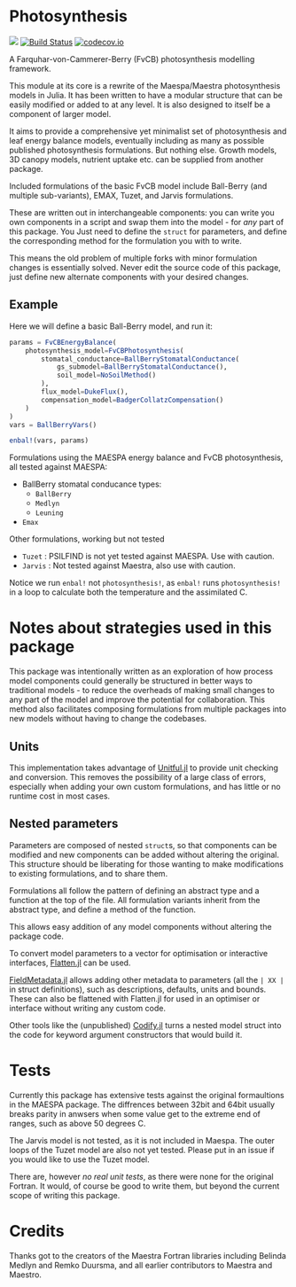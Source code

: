 # Photosynthesis

[![](https://img.shields.io/badge/docs-dev-blue.svg)](https://rafaqz.github.io/Photosynthesis.jl/dev)
[![Build Status](https://travis-ci.org/rafaqz/Photosynthesis.jl.svg?branch=master)](https://travis-ci.org/rafaqz/Photosynthesis.jl)
[![codecov.io](http://codecov.io/github/rafaqz/Photosynthesis.jl/coverage.svg?branch=master)](http://codecov.io/github/rafaqz/Photosynthesis.jl?branch=master)

A Farquhar-von-Cammerer-Berry (FvCB) photosynthesis modelling framework.

This module at its core is a rewrite of the Maespa/Maestra photosynthesis models in Julia. 
It has been written to have a modular structure that can be easily modified or
added to at any level. It is also designed to itself be a component of larger model.

It aims to provide a comprehensive yet minimalist set of photosynthesis and leaf
energy balance models, eventually including as many as possible published
photosynthesis formulations. But nothing else. Growth models, 3D canopy models,
nutrient uptake etc. can be supplied from another package.

Included formulations of the basic FvCB model include Ball-Berry (and multiple
sub-variants), EMAX, Tuzet, and Jarvis formulations.

These are written out in interchangeable components: you can write you own
components in a script and swap them into the model - for _any_ part of this
package. You Just need to define the `struct` for parameters, and define the
corresponding method for the formulation you with to write.

This means the old problem of multiple forks with minor formulation
changes is essentially solved. Never edit the source code of this package,
just define new alternate components with your desired changes.


## Example

Here we will define a basic Ball-Berry model, and run it:

```julia
params = FvCBEnergyBalance(
    photosynthesis_model=FvCBPhotosynthesis(
        stomatal_conductance=BallBerryStomatalConductance(
            gs_submodel=BallBerryStomatalConductance(),
            soil_model=NoSoilMethod()
        ),
        flux_model=DukeFlux(),
        compensation_model=BadgerCollatzCompensation()
    )
)
vars = BallBerryVars()

enbal!(vars, params)
```


Formulations using the MAESPA energy balance and FvCB photosynthesis, 
all tested against MAESPA:

- BallBerry stomatal conducance types:
  - `BallBerry`
  - `Medlyn`
  - `Leuning`
- `Emax`


Other formulations, working but not tested
- `Tuzet` : PSILFIND is not yet tested against MAESPA. Use with caution.
- `Jarvis` : Not tested against Maestra, also use with caution.



Notice we run `enbal!` not `photosynthesis!`, as `enbal!` runs
`photosynthesis!` in a loop to calculate both the temperature
and the assimilated C.


# Notes about strategies used in this package

This package was intentionally written as an exploration of how process model
components could generally be structured in better ways to traditional models -
to reduce the overheads of making small changes to any part of the model and
improve the potential for collaboration. This method also facilitates composing
formulations from multiple packages into new models without having to change the
codebases.

##  Units

This implementation takes advantage of
[Unitful.jl](https://github.com/PainterQubits/Unitful.jl) to provide unit
checking and conversion. This removes the possibility of a large class of
errors, especially when adding your own custom formulations, and has little or
no runtime cost in most cases.

## Nested parameters

Parameters are composed of nested `struct`s, so that components can be modified
and new components can be added without altering the original. This structure
should be liberating for those wanting to make modifications to existing
formulations, and to share them.

Formulations all follow the pattern of defining an abstract type and a
function at the top of the file. All formulation variants inherit from the
abstract type, and define a method of the function.

This allows easy addition of any model components without altering the package
code.

To convert model parameters to a vector for optimisation or interactive
interfaces, [Flatten.jl](https://github.com/rafaqz/Flatten.jl) can be used.

[FieldMetadata.jl](https://github.com/rafaqz/FieldMetadata.jl) allows adding
other metadata to parameters (all the `| XX |` in struct definitions), such as
descriptions, defaults, units and bounds. These can also be flattened with
Flatten.jl for used in an optimiser or interface without writing any custom
code.

Other tools like the (unpublished)
[Codify.jl](https://github.com/rafaqz/Codify.jl) turns a nested model struct
into the code for keyword argument constructors that would build it. 


# Tests

Currently this package has extensive tests against the original formaultions in the 
MAESPA package. The diffrences between 32bit and 64bit usually breaks parity in anwsers
when some value get to the extreme end of ranges, such as above 50 degrees C.

The Jarvis model is not tested, as it is not included in Maespa. The outer loops of the 
Tuzet model are also not yet tested. Please put in an issue if you would like to use
the Tuzet model.

There are, however _no real unit tests_, as there were none for the original Fortran. 
It would, of course be good to write them, but beyond the current scope of writing 
this package.


# Credits

Thanks got to the creators of the Maestra Fortran libraries including Belinda
Medlyn and Remko Duursma, and all earlier contributors to Maestra and Maestro.
